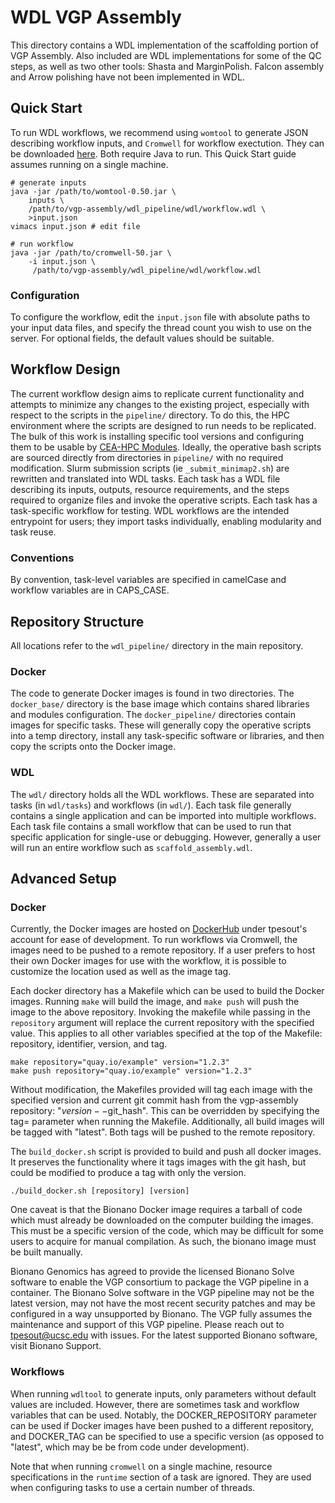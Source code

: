 # WDL VGP Assembly

This directory contains a WDL implementation of the scaffolding portion of VGP Assembly.
Also included are WDL implementations for some of the QC steps, as well as
two other tools: Shasta and MarginPolish.  Falcon assembly and Arrow polishing
have not been implemented in WDL.

## Quick Start

To run WDL workflows, we recommend using `womtool`
to generate JSON describing workflow inputs, and 
`Cromwell` for workflow exectution.  They can be downloaded
[here](https://github.com/broadinstitute/cromwell/releases).
Both require Java to run.  This Quick Start
guide assumes running on a single machine.

```
# generate inputs
java -jar /path/to/womtool-0.50.jar \
    inputs \
    /path/to/vgp-assembly/wdl_pipeline/wdl/workflow.wdl \
    >input.json
vimacs input.json # edit file

# run workflow
java -jar /path/to/cromwell-50.jar \
    -i input.json \
     /path/to/vgp-assembly/wdl_pipeline/wdl/workflow.wdl
```

### Configuration

To configure the workflow, edit the `input.json` file with absolute paths
to your input data files, and specify the thread count you wish to use
on the server.  For optional fields, the default values should be suitable.

## Workflow Design

The current workflow design aims to replicate current functionality and
attempts to minimize any changes to the 
existing project, especially with respect to the scripts in the 
`pipeline/` directory.  To do this, the HPC environment
where the scripts are designed to run needs to be replicated. 
The bulk of this work is
installing specific tool versions and configuring them to be usable by
[CEA-HPC Modules](https://github.com/cea-hpc/modules).  Ideally, 
the operative bash scripts are sourced directly from directories in 
`pipeline/` with no required modification.
Slurm submission scripts (ie `_submit_minimap2.sh`) are rewritten and translated into WDL tasks. 
Each task has a WDL file describing its inputs, outputs, resource 
requirements, and the steps required to organize files and invoke the 
operative scripts.  Each task has a task-specific workflow for testing. 
WDL workflows are the intended entrypoint for users; they import tasks 
individually, enabling modularity and task reuse.

### Conventions

By convention, task-level variables are specified in camelCase and 
workflow variables are in CAPS_CASE.


## Repository Structure

All locations refer to the `wdl_pipeline/` directory in the main repository.

### Docker

The code to generate Docker images is found in two directories.
The `docker_base/` directory is the base image which contains shared 
libraries and modules configuration.  The `docker_pipeline/` directories
contain images for specific tasks.  These will generally copy the 
operative scripts into a temp directory, install any task-specific
software or libraries, and then copy the scripts onto the Docker image. 

### WDL

The `wdl/` directory holds all the WDL workflows.  These are separated 
into tasks (in `wdl/tasks`) and workflows (in `wdl/`).  Each task file
generally contains a single application and can be imported into multiple
workflows.  Each task file contains a small workflow that can be used
to run that specific application for single-use or debugging.  However,
generally a user will run an entire workflow such as `scaffold_assembly.wdl`.


## Advanced Setup

### Docker

Currently, the Docker images are hosted on 
[DockerHub](https://hub.docker.com/u/tpesout) under tpesout's account
for ease of development.  To run workflows via Cromwell, the images 
need to be pushed to a remote repository.  If a user prefers to host
their own Docker images for use with the workflow, it is possible to
customize the location used as well as the image tag.  

Each docker directory has a Makefile which can be used to build the 
Docker images.  Running `make` will build the image, and `make push`
will push the image to the above repository.  Invoking the makefile 
while passing in the `repository` argument will replace the current 
repository with the specified value.  This applies to all other variables 
specified at the top of the Makefile: repository, identifier, version, 
and tag.  

```
make repository="quay.io/example" version="1.2.3"
make push repository="quay.io/example" version="1.2.3"
```

Without modification, the Makefiles provided will tag each image with
the specified version and current git commit hash from the 
vgp-assembly repository: "$version--$git_hash".  This can be overridden
by specifying the tag= parameter when running the Makefile.
Additionally, all build images will be tagged with "latest". 
Both tags will be pushed to the remote repository.

The `build_docker.sh` script is provided to build and push all docker
images.  It preserves the functionality where it tags images with the
git hash, but could be modified to produce a tag with only the version.

```
./build_docker.sh [repository] [version]
```

One caveat is that the Bionano Docker image requires a tarball of code
which must already be downloaded on the computer building the images. 
This must be a specific version of the code, which may be difficult for
some users to acquire for manual compilation.  As such, the bionano 
image must be built manually.

Bionano Genomics has agreed to provide the licensed Bionano Solve software 
to enable the VGP consortium to package the VGP pipeline in a container. 
The Bionano Solve software in the VGP pipeline may not be the latest 
version, may not have the most recent security patches and may be 
configured in a way unsupported by Bionano. The VGP fully assumes the 
maintenance and support of this VGP pipeline. Please reach out to 
tpesout@ucsc.edu with issues. For the latest supported Bionano software, 
visit Bionano Support.

### Workflows

When running `wdltool` to generate inputs, only parameters without 
default values are included.  However, there are sometimes task and 
workflow variables that can be used.  Notably, the DOCKER_REPOSITORY
parameter can be used if Docker images have been pushed to a different
repository, and DOCKER_TAG can be specified to use a specific version
(as opposed to "latest", which may be be from code under development).

Note that when running `cromwell` on a single machine, resource 
specifications in the `runtime` section of a task are ignored.  They
are used when configuring tasks to use a certain number of threads.
